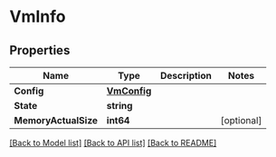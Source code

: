 # VmInfo

## Properties

Name | Type | Description | Notes
------------ | ------------- | ------------- | -------------
**Config** | [**VmConfig**](VmConfig.md) |  | 
**State** | **string** |  | 
**MemoryActualSize** | **int64** |  | [optional] 

[[Back to Model list]](../README.md#documentation-for-models) [[Back to API list]](../README.md#documentation-for-api-endpoints) [[Back to README]](../README.md)


